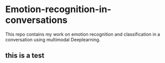 # Emotion-recognition-in-conversations
This repo contains my work on emotion recognition and classification in a conversation using multimodal Deeplearning.

## this is a test
